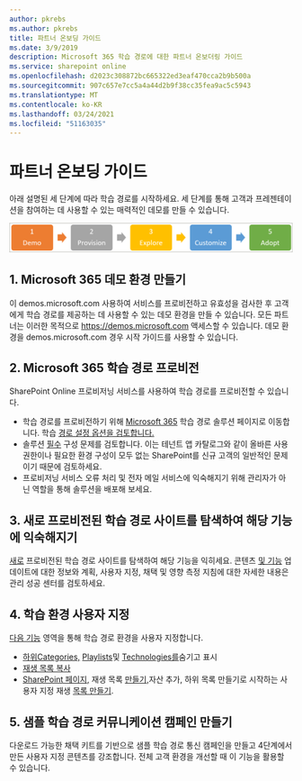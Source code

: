 ```yaml
---
author: pkrebs
ms.author: pkrebs
title: 파트너 온보딩 가이드
ms.date: 3/9/2019
description: Microsoft 365 학습 경로에 대한 파트너 온보더링 가이드
ms.service: sharepoint online
ms.openlocfilehash: d2023c308872bc665322ed3eaf470cca2b9b500a
ms.sourcegitcommit: 907c657e7cc5a4a44d2b9f38cc35fea9ac5c5943
ms.translationtype: MT
ms.contentlocale: ko-KR
ms.lasthandoff: 03/24/2021
ms.locfileid: "51163035"
---
```

# <a name="partner-onboarding-guide"></a>파트너 온보딩 가이드
아래 설명된 세 단계에 따라 학습 경로를 시작하세요. 세 단계를 통해 고객과 프레젠테이션을 참여하는 데 사용할 수 있는 매력적인 데모를 만들 수 있습니다. 

![cg-partner-getfam.png](media/cg-partner-getfam.png)

## <a name="1-create-a-microsoft-365-demonstration-environment"></a>1. Microsoft 365 데모 환경 만들기
이 demos.microsoft.com 사용하여 서비스를 프로비전하고 유효성을 검사한 후 고객에게 학습 경로를 제공하는 데 사용할 수 있는 데모 환경을 만들 수 있습니다. 모든 파트너는 이러한 목적으로 https://demos.microsoft.com 액세스할 수 있습니다. 데모 환경을 demos.microsoft.com 경우  시작 가이드를 사용할 수 있습니다.

## <a name="2-provision-microsoft-365-learning-pathways"></a>2. Microsoft 365 학습 경로 프로비전
SharePoint Online 프로비저닝 서비스를 사용하여 학습 경로를 프로비전할 수 있습니다.
- 학습 경로를 프로비전하기 위해 [Microsoft 365](https://provisioning.sharepointpnp.com/details/3df8bd55-b872-4c9d-88e3-6b2f05344239) 학습 경로 솔루션 페이지로 이동합니다. 학습 [경로 설정 옵션을 검토합니다.](./custom_setupoptions.md) 
- 솔루션 [필수](./custom_provision.md) 구성 문제를 검토합니다. 이는 테넌트 앱 카탈로그와 같이 올바른 사용 권한이나 필요한 환경 구성이 모두 없는 SharePoint를 신규 고객의 일반적인 문제이기 때문에 검토하세요.
- 프로비저닝 서비스 오류 처리 및 전자 메일 서비스에 익숙해지기 위해 관리자가 아닌 역할을 통해 솔루션을 배포해 보세요.

## <a name="3-explore-your-newly-provisioned-learning-pathways-site-to-get-familiar-with-its-capabilities"></a>3. 새로 프로비전된 학습 경로 사이트를 탐색하여 해당 기능에 익숙해지기
[새로](./custom_exploresite.md) 프로비전된 학습 경로 사이트를 탐색하여 해당 기능을 익히세요. 콘텐츠 [및 기능](./custom_successcenter.md) 업데이트에 대한 정보와 계획, 사용자 지정, 채택 및 영향 측정 지침에 대한 자세한 내용은 관리 성공 센터를 검토하세요.

## <a name="4-customize-the-learning-experience"></a>4. 학습 환경 사용자 지정
[다음 기능](./custom_overview.md) 영역을 통해 학습 경로 환경을 사용자 지정합니다.
- [하위Categories,](./custom_hideshowsub.md) [Playlists](./custom_hideshowplaylists.md)및 [Technologies를](./custom_hideshowtech.md)숨기고 표시
- [재생 목록 복사](./custom_copyplaylist.md)
- [SharePoint 페이지,](./custom_createnewplaylist.md) 재생 목록 [](./custom_createnewpage.md) [만들기,](./custom_createnewplaylist.md)자산 추가, [](./custom_addassets.md)하위 목록 만들기로 시작하는 사용자 지정 재생 [목록 만들기](./custom_createnewcat.md).

## <a name="5-create-a-sample-learning-pathways-communication-campaign"></a>5. 샘플 학습 경로 커뮤니케이션 캠페인 만들기
다운로드 가능한 채택 키트를 기반으로 샘플 [](https://teamworktools.azurewebsites.net/m365lp/m365lpadoptionkit.zip) 학습 경로 통신 캠페인을 만들고 4단계에서 만든 사용자 지정 콘텐츠를 강조합니다. 전체 고객 환경을 개선할 때 이 기능을 활용할 수 있습니다.